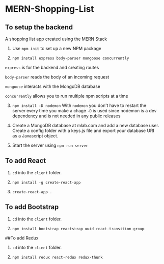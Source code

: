 # MERN-Shopping-List

## To setup the backend
A shopping list app created using the MERN Stack

1. Use `npm init` to set up a new NPM package

2. `npm install express body-parser mongoose concurrently`

`express` is for the backend and creating routes

`body-parser` reads the body of an incoming request

`mongoose` interacts with the MongoDB database

`concurrently` allows you to run multiple npm scripts at a time

3. `npm install -D nodemon`
With `nodemon` you don't have to restart the server every time you make a chage
`-D` is used since nodemon is a dev dependency and is not needed in any public releases

4. Create a MongoDB database at mlab.com and add a new database user. Create a config folder with a keys.js file and export your
database URI as a Javascript object.

5. Start the server using `npm run server`

## To add React
1. `cd` into the `client` folder.

2. `npm install -g create-react-app`

3. `create-react-app .`

## To add Bootstrap
1. `cd` into the `client` folder.

2. `npm install bootstrap reactstrap uuid react-transition-group`

##To add Redux
1. `cd` into the `client` folder.

2. `npm install redux react-redux redux-thunk`